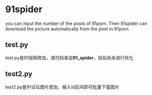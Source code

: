 # 91spider
you can input the number of the posts of 91porn.
Then 91spider can download the picture automatically from the post in 91porn.


## test.py
test.py是91视频爬虫，源代码来自**91_spider**，目前尚未进行优化

## test2.py
test2.py是91论坛图片爬虫，输入id区间即可批量下载图片
